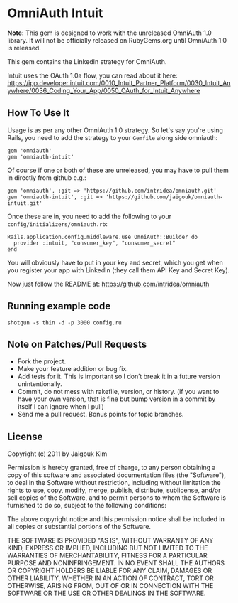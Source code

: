 # OmniAuth Intuit

**Note:** This gem is designed to work with the unreleased OmniAuth 1.0 library. It will not be officially released on RubyGems.org until OmniAuth 1.0 is released.

This gem contains the LinkedIn strategy for OmniAuth.

Intuit uses the OAuth 1.0a flow, you can read about it here: https://ipp.developer.intuit.com/0010_Intuit_Partner_Platform/0030_Intuit_Anywhere/0036_Coding_Your_App/0050_OAuth_for_Intuit_Anywhere

## How To Use It

Usage is as per any other OmniAuth 1.0 strategy. So let's say you're using Rails, you need to add the strategy to your `Gemfile` along side omniauth:

    gem 'omniauth'
    gem 'omniauth-intuit'

Of course if one or both of these are unreleased, you may have to pull them in directly from github e.g.:

    gem 'omniauth', :git => 'https://github.com/intridea/omniauth.git'
    gem 'omniauth-intuit', :git => 'https://github.com/jaigouk/omniauth-intuit.git'

Once these are in, you need to add the following to your `config/initializers/omniauth.rb`:

    Rails.application.config.middleware.use OmniAuth::Builder do
      provider :intuit, "consumer_key", "consumer_secret" 
    end

You will obviously have to put in your key and secret, which you get when you register your app with LinkedIn (they call them API Key and Secret Key). 

Now just follow the README at: https://github.com/intridea/omniauth

## Running example code

`shotgun -s thin -d -p 3000 config.ru`     

## Note on Patches/Pull Requests

- Fork the project.
- Make your feature addition or bug fix.
- Add tests for it. This is important so I don’t break it in a future version unintentionally.
- Commit, do not mess with rakefile, version, or history. (if you want to have your own version, that is fine but bump version in a commit by itself I can ignore when I pull)
- Send me a pull request. Bonus points for topic branches.

## License

Copyright (c) 2011 by Jaigouk Kim

Permission is hereby granted, free of charge, to any person obtaining a copy of this software and associated documentation files (the "Software"), to deal in the Software without restriction, including without limitation the rights to use, copy, modify, merge, publish, distribute, sublicense, and/or sell copies of the Software, and to permit persons to whom the Software is furnished to do so, subject to the following conditions:

The above copyright notice and this permission notice shall be included in all copies or substantial portions of the Software.

THE SOFTWARE IS PROVIDED "AS IS", WITHOUT WARRANTY OF ANY KIND, EXPRESS OR IMPLIED, INCLUDING BUT NOT LIMITED TO THE WARRANTIES OF MERCHANTABILITY, FITNESS FOR A PARTICULAR PURPOSE AND NONINFRINGEMENT. IN NO EVENT SHALL THE AUTHORS OR COPYRIGHT HOLDERS BE LIABLE FOR ANY CLAIM, DAMAGES OR OTHER LIABILITY, WHETHER IN AN ACTION OF CONTRACT, TORT OR OTHERWISE, ARISING FROM, OUT OF OR IN CONNECTION WITH THE SOFTWARE OR THE USE OR OTHER DEALINGS IN THE SOFTWARE.
